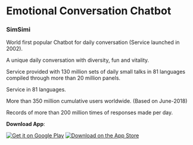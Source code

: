 # Emotional Conversation Chatbot
### SimSimi
World first popular Chatbot for daily conversation (Service launched in 2002).

A unique daily conversation with diversity, fun and vitality.

Service provided with 130 million sets of daily small talks in 81 languages compiled through more than 20 million panels.

Service in 81 languages.

More than 350 million cumulative users worldwide. (Based on June-2018)

Records of more than 200 million times of responses made per day.

**Download App**:

[![Get it on Google Play](https://upload.wikimedia.org/wikipedia/commons/thumb/7/78/Google_Play_Store_badge_EN.svg/2560px-Google_Play_Store_badge_EN.svg.png)](https://play.google.com/store/apps/details?id=com.ismaker.android.simsimi) [![Download on the App Store](https://upload.wikimedia.org/wikipedia/commons/thumb/3/3c/Download_on_the_App_Store_Badge.svg/2560px-Download_on_the_App_Store_Badge.svg.png)](https://apps.apple.com/app/simsimi/id375239755)
